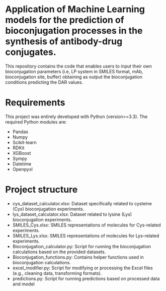 # Application of Machine Learning models for the prediction of bioconjugation processes in the synthesis of antibody-drug conjugates.

This repository contains the code that enables users to input their own bioconjugation parameters (i.e, LP system in SMILES format, mAb, bioconjugation site, buffer) obtaining as output the bioconjugation conditions predicting the DAR values.

# Requirements 

This project was entirely developed with Python (version>=3.3). The required Python modules are:

* Pandas
* Numpy
* Scikit-learn
* RDKit
* XGBoost
* Sympy
* Datetime
* Openpyxl

# Project structure

* cys_dataset_calculator.xlsx: Dataset specifically related to cysteine (Cys) bioconjugation experiments.
* lys_dataset_calculator.xlsx: Dataset related to lysine (Lys) bioconjugation experiments.
* SMILES_Cys.xlsx: SMILES representations of molecules for Cys-related experiments.
* SMILES_Lys.xlsx: SMILES representations of molecules for Lys-related experiments.
* Bioconjugation_calculator.py: Script for running the bioconjugation calculations based on the provided datasets.
* Bioconjugation_functions.py: Contains helper functions used in bioconjugation calculations.
* excel_modifier.py: Script for modifying or processing the Excel files (e.g., cleaning data, transforming formats).
* predictions.py: Script for running predictions based on processed data and model
